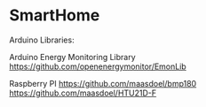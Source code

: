 # SmartHome
Arduino Libraries:

Arduino Energy Monitoring Library
https://github.com/openenergymonitor/EmonLib

Raspberry PI
https://github.com/maasdoel/bmp180
https://github.com/maasdoel/HTU21D-F

